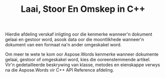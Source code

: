 ﻿---
title: Laai, Stoor En Omskep in C++
second_title: Aspose.Words vir C++
articleTitle: Laai, Stoor En Omskakeling
linktitle: Laai, Stoor En Omskakeling
description: "Hoe om'n dokument van een formaat na'n ander te omskep, soos Word na PDF of HTML na Markdown, asook hoe om'n dokument te laai en te stoor met behulp van C++."
type: docs
weight: 10
url: /af/cpp/loading-saving-and-converting/
---

Hierdie afdeling verskaf inligting oor die kenmerke wanneer'n dokument gelaai en gestoor word, asook data oor die moontlikhede wanneer'n dokument van een formaat na'n ander omgeskakel word.

Om meer te wete te kom oor Aspose.Words kenmerke wanneer dokumente gelaai, gestoor of omgeskakel word, kies die ooreenstemmende artikel. Vir'n gedetailleerde beskrywing van klasse, metodes en eienskappe verwys na die Aspose.Words vir C++ API Reference afdeling.
